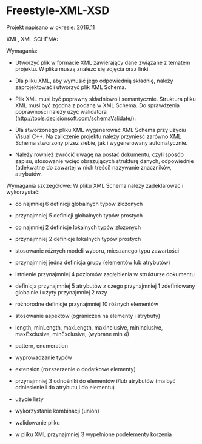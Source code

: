 # Freestyle-XML-XSD

Projekt napisano w okresie: 2016_11

XML, XML SCHEMA: 

Wymagania:
- Utworzyć plik w formacie XML zawierający dane związane z tematem projektu. W pliku muszą
znaleźć się zdjęcia oraz linki.

- Dla pliku XML, aby wymusić jego odpowiednią składnię, należy zaprojektować i utworzyć plik XML
Schema.

- Plik XML musi być poprawny składniowo i semantycznie. Struktura pliku XML musi być zgodna z
podaną w XML Schema. Do sprawdzenia poprawności należy użyć walidatora
(http://tools.decisionsoft.com/schemaValidate/).

- Dla stworzonego pliku XML wygenerować XML Schema przy użyciu Visual C++. Na zaliczenie
projektu należy przynieść zarówno XML Schema stworzony przez siebie, jak i wygenerowany
automatycznie.

- Należy również zwrócić uwagę na postać dokumentu, czyli sposób zapisu, stosowanie wcięć
obrazujących strukturę danych, odpowiednie (adekwatne do zawartej w nich treści) nazywanie
znaczników, atrybutów.

Wymagania szczegółowe:
W pliku XML Schema należy zadeklarować i wykorzystać:

- co najmniej 6 definicji globalnych typów złożonych 

- przynajmniej 5 definicji globalnych typów prostych 

- co najmniej 2 definicje lokalnych typów złożonych 

- przynajmniej 2 definicje lokalnych typów prostych 

- stosowanie różnych modeli wyboru, mieszanego typu zawartości

- przynajmniej jedna definicja grupy (elementów lub atrybutów)

- istnienie przynajmniej 4 poziomów zagłębienia w strukturze dokumentu

- definicja przynajmniej 5 atrybutów z czego przynajmniej 1 zdefiniowany globalnie i użyty przynajmniej 2 razy

- różnorodne definicje przynajmniej 10 różnych elementów

- stosowanie aspektów (ograniczeń na elementy i atrybuty)

- length, minLength, maxLength, maxInclusive, minInclusive, maxExclusive, minExclusive, (wybrane min 4) 

- pattern, enumeration

- wyprowadzanie typów 

- extension (rozszerzenie o dodatkowe elementy)

- przynajmniej 3 odnośniki do elementów i/lub atrybutów (ma być odniesienie i do atrybutu i do elementu)

- użycie listy 

- wykorzystanie kombinacji (union)

- walidowanie pliku

- w pliku XML przynajmniej 3 wypełnione podelementy korzenia

